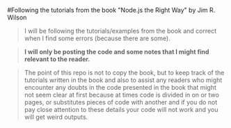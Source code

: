 #Following the tutorials from the book "Node.js the Right Way" by Jim R. Wilson

>I will be following the tutorials/examples from the book and correct when I find some errors (because there are some).

>__I will only be posting the code and some notes that I might find relevant to the reader.__

>The point of this repo is not to copy the book, but to keep track of the tutorials written in the book and also to assist any readers who might encounter any doubts in the code presented in the book that might not seem clear at first because at times code is divided in on or two pages, or substitutes pieces of code with another and if you do not pay close attention to these details your code will not work and you will get weird outputs.

